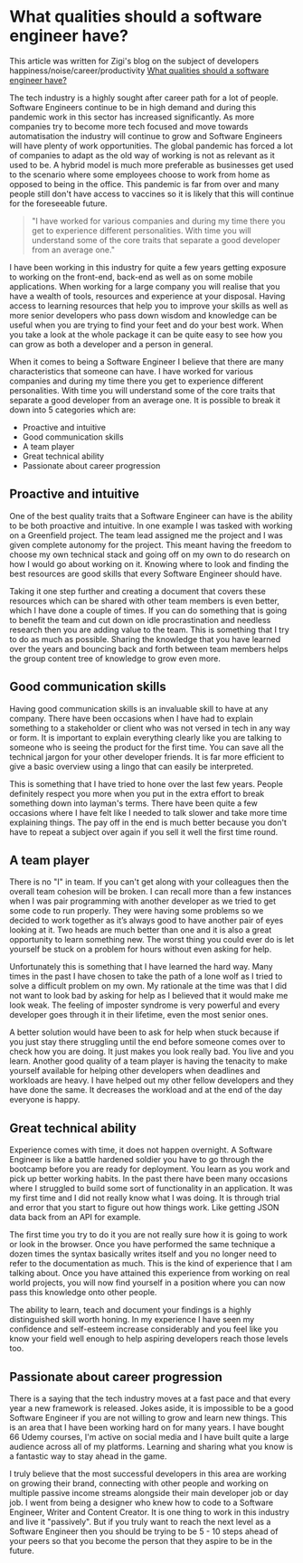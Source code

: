 # What qualities should a software engineer have?

This article was written for Zigi's blog on the subject of developers happiness/noise/career/productivity [What qualities should a software engineer have?
](https://www.zigi.ai/blog/what-qualities-should-a-software-engineer-have)

The tech industry is a highly sought after career path for a lot of people. Software Engineers continue to be in high demand and during this pandemic work in this sector has increased significantly. As more companies try to become more tech focused and move towards automatisation the industry will continue to grow and Software Engineers will have plenty of work opportunities. The global pandemic has forced a lot of companies to adapt as the old way of working is not as relevant as it used to be. A hybrid model is much more preferable as businesses get used to the scenario where some employees choose to work from home as opposed to being in the office. This pandemic is far from over and many people still don't have access to vaccines so it is likely that this will continue for the foreseeable future.

> "I have worked for various companies and during my time there you get to experience different personalities. With time you will understand some of the core traits that separate a good developer from an average one."

I have been working in this industry for quite a few years getting exposure to working on the front-end, back-end as well as on some mobile applications. When working for a large company you will realise that you have a wealth of tools, resources and experience at your disposal. Having access to learning resources that help you to improve your skills as well as more senior developers who pass down wisdom and knowledge can be useful when you are trying to find your feet and do your best work. When you take a look at the whole package it can be quite easy to see how you can grow as both a developer and a person in general.

When it comes to being a Software Engineer I believe that there are many characteristics that someone can have. I have worked for various companies and during my time there you get to experience different personalities. With time you will understand some of the core traits that separate a good developer from an average one. It is possible to break it down into 5 categories which are:

- Proactive and intuitive
- Good communication skills
- A team player
- Great technical ability
- Passionate about career progression

## Proactive and intuitive

One of the best quality traits that a Software Engineer can have is the ability to be both proactive and intuitive. In one example I was tasked with working on a Greenfield project. The team lead assigned me the project and I was given complete autonomy for the project. This meant having the freedom to choose my own technical stack and going off on my own to do research on how I would go about working on it. Knowing where to look and finding the best resources are good skills that every Software Engineer should have.

Taking it one step further and creating a document that covers these resources which can be shared with other team members is even better, which I have done a couple of times. If you can do something that is going to benefit the team and cut down on idle procrastination and needless research then you are adding value to the team. This is something that I try to do as much as possible. Sharing the knowledge that you have learned over the years and bouncing back and forth between team members helps the group content tree of knowledge to grow even more.

## Good communication skills

Having good communication skills is an invaluable skill to have at any company. There have been occasions when I have had to explain something to a stakeholder or client who was not versed in tech in any way or form. It is important to explain everything clearly like you are talking to someone who is seeing the product for the first time. You can save all the technical jargon for your other developer friends. It is far more efficient to give a basic overview using a lingo that can easily be interpreted.

This is something that I have tried to hone over the last few years. People definitely respect you more when you put in the extra effort to break something down into layman's terms. There have been quite a few occasions where I have felt like I needed to talk slower and take more time explaining things. The pay off in the end is much better because you don't have to repeat a subject over again if you sell it well the first time round.

## A team player

There is no "I" in team. If you can't get along with your colleagues then the overall team cohesion will be broken. I can recall more than a few instances when I was pair programming with another developer as we tried to get some code to run properly. They were having some problems so we decided to work together as it’s always good to have another pair of eyes looking at it. Two heads are much better than one and it is also a great opportunity to learn something new. The worst thing you could ever do is let yourself be stuck on a problem for hours without even asking for help.

Unfortunately this is something that I have learned the hard way. Many times in the past I have chosen to take the path of a lone wolf as I tried to solve a difficult problem on my own. My rationale at the time was that I did not want to look bad by asking for help as I believed that it would make me look weak. The feeling of imposter syndrome is very powerful and every developer goes through it in their lifetime, even the most senior ones.

A better solution would have been to ask for help when stuck because if you just stay there struggling until the end before someone comes over to check how you are doing. It just makes you look really bad. You live and you learn. Another good quality of a team player is having the tenacity to make yourself available for helping other developers when deadlines and workloads are heavy. I have helped out my other fellow developers and they have done the same. It decreases the workload and at the end of the day everyone is happy.

## Great technical ability

Experience comes with time, it does not happen overnight. A Software Engineer is like a battle hardened soldier you have to go through the bootcamp before you are ready for deployment. You learn as you work and pick up better working habits. In the past there have been many occasions where I struggled to build some sort of functionality in an application. It was my first time and I did not really know what I was doing. It is through trial and error that you start to figure out how things work. Like getting JSON data back from an API for example.

The first time you try to do it you are not really sure how it is going to work or look in the browser. Once you have performed the same technique a dozen times the syntax basically writes itself and you no longer need to refer to the documentation as much. This is the kind of experience that I am talking about. Once you have attained this experience from working on real world projects, you will now find yourself in a position where you can now pass this knowledge onto other people.

The ability to learn, teach and document your findings is a highly distinguished skill worth honing. In my experience I have seen my confidence and self-esteem increase considerably and you feel like you know your field well enough to help aspiring developers reach those levels too.

## Passionate about career progression

There is a saying that the tech industry moves at a fast pace and that every year a new framework is released. Jokes aside, it is impossible to be a good Software Engineer if you are not willing to grow and learn new things. This is an area that I have been working hard on for many years. I have bought 66 Udemy courses, I'm active on social media and I have built quite a large audience across all of my platforms. Learning and sharing what you know is a fantastic way to stay ahead in the game.

I truly believe that the most successful developers in this area are working on growing their brand, connecting with other people and working on multiple passive income streams alongside their main developer job or day job. I went from being a designer who knew how to code to a Software Engineer, Writer and Content Creator. It is one thing to work in this industry and live it "passively". But if you truly want to reach the next level as a Software Engineer then you should be trying to be 5 - 10 steps ahead of your peers so that you become the person that they aspire to be in the future.
